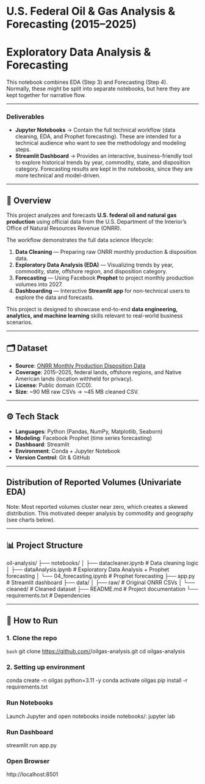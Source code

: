 # U.S. Federal Oil & Gas Analysis & Forecasting (2015–2025)

# Exploratory Data Analysis & Forecasting
This notebook combines EDA (Step 3) and Forecasting (Step 4).  
Normally, these might be split into separate notebooks, but here they are kept together for narrative flow.

---

### Deliverables
- **Jupyter Notebooks** → Contain the full technical workflow (data cleaning, EDA, and Prophet forecasting). These are intended for a technical audience who want to see the methodology and modeling steps.  
- **Streamlit Dashboard** → Provides an interactive, business-friendly tool to explore historical trends by year, commodity, state, and disposition category. Forecasting results are kept in the notebooks, since they are more technical and model-driven.

---

## 📌 Overview
This project analyzes and forecasts **U.S. federal oil and natural gas production** using official data from the U.S. Department of the Interior’s Office of Natural Resources Revenue (ONRR).

The workflow demonstrates the full data science lifecycle:
1. **Data Cleaning** — Preparing raw ONRR monthly production & disposition data.
2. **Exploratory Data Analysis (EDA)** — Visualizing trends by year, commodity, state, offshore region, and disposition category.
3. **Forecasting** — Using Facebook **Prophet** to project monthly production volumes into 2027.
4. **Dashboarding** — Interactive **Streamlit app** for non-technical users to explore the data and forecasts.

This project is designed to showcase end-to-end **data engineering, analytics, and machine learning** skills relevant to real-world business scenarios.

---

## 🗂️ Dataset
- **Source**: [ONRR Monthly Production Disposition Data](https://www.onrr.gov/)  
- **Coverage**: 2015–2025, federal lands, offshore regions, and Native American lands (location withheld for privacy).  
- **License**: Public domain (CC0).  
- **Size**: ~90 MB raw CSVs → ~45 MB cleaned CSV.

---

## ⚙️ Tech Stack
- **Languages**: Python (Pandas, NumPy, Matplotlib, Seaborn)  
- **Modeling**: Facebook Prophet (time series forecasting)  
- **Dashboard**: Streamlit  
- **Environment**: Conda + Jupyter Notebook  
- **Version Control**: Git & GitHub  

---

## Distribution of Reported Volumes (Univariate EDA)
Note: Most reported volumes cluster near zero, which creates a skewed distribution. This motivated deeper analysis by commodity and geography (see charts below).

---

## 📊 Project Structure
oil-analysis/
├── notebooks/
│ ├── datacleaner.ipynb # Data cleaning logic
│ ├── dataAnalysis.ipynb # Exploratory Data Analysis + Prophet forecasting
│ └── 04_forecasting.ipynb # Prophet forecasting
├── app.py # Streamlit dashboard
├── data/
│ ├── raw/ # Original ONRR CSVs
│ └── cleaned/ # Cleaned dataset
├── README.md # Project documentation
└── requirements.txt # Dependencies

---

## 🚀 How to Run

### 1. Clone the repo
```bash```
git clone https://github.com/<your-username>/oilgas-analysis.git
cd oilgas-analysis

### 2. Setting up environment
conda create -n oilgas python=3.11 -y
conda activate oilgas
pip install -r requirements.txt

### Run Notebooks
Launch Jupyter and open notebooks inside notebooks/:
jupyter lab

### Run Dashboard
streamlit run app.py

### Open Browser
http://localhost:8501










